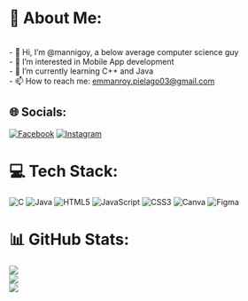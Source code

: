 # 💫 About Me:
<br>- 👋 Hi, I’m @mannigoy, a below average computer science guy <br>- 👀 I’m interested in Mobile App development <br>- 🌱 I’m currently learning C++ and Java<br>- 📫 How to reach me: emmanroy.pielago03@gmail.com


## 🌐 Socials:
[![Facebook](https://img.shields.io/badge/Facebook-%231877F2.svg?logo=Facebook&logoColor=white)](https://facebook.com/daemman551) [![Instagram](https://img.shields.io/badge/Instagram-%23E4405F.svg?logo=Instagram&logoColor=white)](https://instagram.com/mannigoy) 

# 💻 Tech Stack:
![C](https://img.shields.io/badge/c-%2300599C.svg?style=for-the-badge&logo=c&logoColor=white) ![Java](https://img.shields.io/badge/java-%23ED8B00.svg?style=for-the-badge&logo=openjdk&logoColor=white) ![HTML5](https://img.shields.io/badge/html5-%23E34F26.svg?style=for-the-badge&logo=html5&logoColor=white) ![JavaScript](https://img.shields.io/badge/javascript-%23323330.svg?style=for-the-badge&logo=javascript&logoColor=%23F7DF1E) ![CSS3](https://img.shields.io/badge/css3-%231572B6.svg?style=for-the-badge&logo=css3&logoColor=white) ![Canva](https://img.shields.io/badge/Canva-%2300C4CC.svg?style=for-the-badge&logo=Canva&logoColor=white) ![Figma](https://img.shields.io/badge/figma-%23F24E1E.svg?style=for-the-badge&logo=figma&logoColor=white)
# 📊 GitHub Stats:
![](https://github-readme-stats.vercel.app/api?username=mannigoy&theme=dark&hide_border=false&include_all_commits=false&count_private=false)<br/>
![](https://github-readme-streak-stats.herokuapp.com/?user=mannigoy&theme=dark&hide_border=false)<br/>
![](https://github-readme-stats.vercel.app/api/top-langs/?username=mannigoy&theme=dark&hide_border=false&include_all_commits=false&count_private=false&layout=compact)



<!-- Proudly created with GPRM ( https://gprm.itsvg.in ) -->
